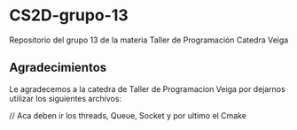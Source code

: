 # CS2D-grupo-13
Repositorio del grupo 13 de la materia Taller de Programación Catedra Veiga



## Agradecimientos ##
Le agradecemos a la catedra de Taller de Programacion Veiga por dejarnos utilizar los siguientes archivos:

// Aca deben ir los threads, Queue, Socket y por ultimo el Cmake